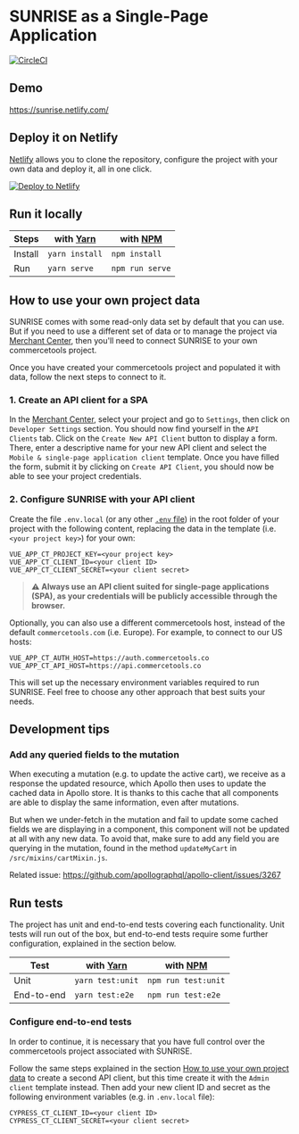 # SUNRISE as a Single-Page Application

[![CircleCI](https://circleci.com/gh/commercetools/sunrise-spa.svg?style=svg)](https://circleci.com/gh/commercetools/sunrise-spa)

## Demo
https://sunrise.netlify.com/

## Deploy it on Netlify
[Netlify](https://www.netlify.com/) allows you to clone the repository, configure the project with your own data and deploy it, all in one click.

[![Deploy to Netlify](https://www.netlify.com/img/deploy/button.svg)](https://app.netlify.com/start/deploy?repository=https://github.com/commercetools/sunrise-spa)

## Run it locally 

Steps   | with [Yarn](https://yarnpkg.com/)  | with [NPM](https://www.npmjs.com/) |
------- | ---------------------------------- | ---------------------------------- |
Install | `yarn install`                     | `npm install`                      |
Run     | `yarn serve`                       | `npm run serve`                    |


## How to use your own project data
SUNRISE comes with some read-only data set by default that you can use. But if you need to use a different set of data or to manage the project via [Merchant Center](https://mc.commercetools.com/), then you'll need to connect SUNRISE to your own commercetools project.

Once you have created your commercetools project and populated it with data, follow the next steps to connect to it.

### 1. Create an API client for a SPA
In the [Merchant Center](https://mc.commercetools.com/), select your project and go to `Settings`, then click on `Developer Settings` section. You should now find yourself in the `API Clients` tab. Click on the `Create New API Client` button to display a form. There, enter a descriptive name for your new API client and select the `Mobile & single-page application client` template. Once you have filled the form, submit it by clicking on `Create API Client`, you should now be able to see your project credentials.

### 2. Configure SUNRISE with your API client 
Create the file `.env.local` (or any other [`.env` file](https://www.npmjs.com/package/dotenv#usage)) in the root folder of your project with the following content, replacing the data in the template (i.e. `<your project key>`) for your own:

```shell
VUE_APP_CT_PROJECT_KEY=<your project key>
VUE_APP_CT_CLIENT_ID=<your client ID>
VUE_APP_CT_CLIENT_SECRET=<your client secret>
```
> **:warning: Always use an API client suited for single-page applications (SPA), as your credentials will be publicly accessible through the browser.**

Optionally, you can also use a different commercetools host, instead of the default `commercetools.com` (i.e. Europe). For example, to connect to our US hosts: 
```shell
VUE_APP_CT_AUTH_HOST=https://auth.commercetools.co
VUE_APP_CT_API_HOST=https://api.commercetools.co
```

This will set up the necessary environment variables required to run SUNRISE. Feel free to choose any other approach that best suits your needs.

## Development tips

### Add any queried fields to the mutation
When executing a mutation (e.g. to update the active cart), we receive as a response the updated resource, which Apollo then uses to update the cached data in Apollo store. It is thanks to this cache that all components are able to display the same information, even after mutations. 

But when we under-fetch in the mutation and fail to update some cached fields we are displaying in a component, this component will not be updated at all with any new data. To avoid that, make sure to add any field you are querying in the mutation, found in the method `updateMyCart` in `/src/mixins/cartMixin.js`.

Related issue: https://github.com/apollographql/apollo-client/issues/3267


## Run tests
The project has unit and end-to-end tests covering each functionality. Unit tests will run out of the box, but end-to-end tests require some further configuration, explained in the section below.

Test   | with [Yarn](https://yarnpkg.com/)  | with [NPM](https://www.npmjs.com/) |
------- | ---------------------------------- | ---------------------------------- |
Unit | `yarn test:unit`                     | `npm run test:unit`                      |
End-to-end     | `yarn test:e2e`                       | `npm run test:e2e`                    |

### Configure end-to-end tests
In order to continue, it is necessary that you have full control over the commercetools project associated with SUNRISE.

Follow the same steps explained in the section [How to use your own project data](#how-to-use-your-own-project-data) to create a second API client, but this time create it with the `Admin client` template instead. Then add your new client ID and secret as the following environment variables (e.g. in `.env.local` file): 

```shell
CYPRESS_CT_CLIENT_ID=<your client ID>
CYPRESS_CT_CLIENT_SECRET=<your client secret>
```

